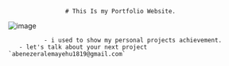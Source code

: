                     # This Is my Portfolio Website.
![image](https://user-images.githubusercontent.com/84628709/200192623-6e818453-111f-4c40-bba0-d4d51a49ce0b.png)
   
              - i used to show my personal projects achievement.
       - let's talk about your next project `abenezeralemayehu1819@gmail.com`
